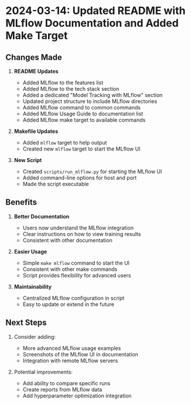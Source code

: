 # 2024-03-14: Updated README with MLflow Documentation and Added Make Target

## Changes Made

1. **README Updates**
   - Added MLflow to the features list
   - Added MLflow to the tech stack section
   - Added a dedicated "Model Tracking with MLflow" section
   - Updated project structure to include MLflow directories
   - Added MLflow command to common commands
   - Added MLflow Usage Guide to documentation list
   - Added MLflow make target to available commands

2. **Makefile Updates**
   - Added `mlflow` target to help output
   - Created new `mlflow` target to start the MLflow UI

3. **New Script**
   - Created `scripts/run_mlflow.py` for starting the MLflow UI
   - Added command-line options for host and port
   - Made the script executable

## Benefits

1. **Better Documentation**
   - Users now understand the MLflow integration
   - Clear instructions on how to view training results
   - Consistent with other documentation

2. **Easier Usage**
   - Simple `make mlflow` command to start the UI
   - Consistent with other make commands
   - Script provides flexibility for advanced users

3. **Maintainability**
   - Centralized MLflow configuration in script
   - Easy to update or extend in the future

## Next Steps

1. Consider adding:
   - More advanced MLflow usage examples
   - Screenshots of the MLflow UI in documentation
   - Integration with remote MLflow servers

2. Potential improvements:
   - Add ability to compare specific runs
   - Create reports from MLflow data
   - Add hyperparameter optimization integration 